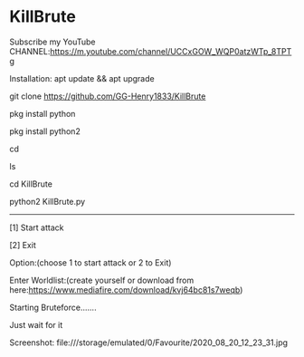 # KillBrute
Subscribe my YouTube CHANNEL:https://m.youtube.com/channel/UCCxGOW_WQP0atzWTp_8TPTg

Installation:
apt update && apt upgrade

git clone https://github.com/GG-Henry1833/KillBrute

pkg install python

pkg install python2

cd

ls

cd KillBrute

python2 KillBrute.py

----------------------------

[1] Start attack

[2] Exit

Option:(choose 1 to start attack or 2 to Exit)

Enter Worldlist:(create yourself or download from here:https://www.mediafire.com/download/kvj64bc81s7weqb)

Starting Bruteforce.......

Just wait for it

Screenshot:
file:///storage/emulated/0/Favourite/2020_08_20_12_23_31.jpg
